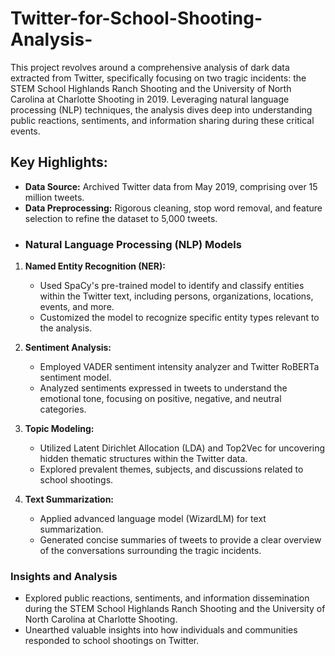 # Twitter-for-School-Shooting-Analysis-
This project revolves around a comprehensive analysis of dark data extracted from Twitter, specifically focusing on two tragic incidents: the STEM School Highlands Ranch Shooting and the University of North Carolina at Charlotte Shooting in 2019. Leveraging natural language processing (NLP) techniques, the analysis dives deep into understanding public reactions, sentiments, and information sharing during these critical events.

## Key Highlights:

- **Data Source:** Archived Twitter data from May 2019, comprising over 15 million tweets.
- **Data Preprocessing:** Rigorous cleaning, stop word removal, and feature selection to refine the dataset to 5,000 tweets.
- ### Natural Language Processing (NLP) Models

1. **Named Entity Recognition (NER):**
   - Used SpaCy's pre-trained model to identify and classify entities within the Twitter text, including persons, organizations, locations, events, and more.
   - Customized the model to recognize specific entity types relevant to the analysis.

2. **Sentiment Analysis:**
   - Employed VADER sentiment intensity analyzer and Twitter RoBERTa sentiment model.
   - Analyzed sentiments expressed in tweets to understand the emotional tone, focusing on positive, negative, and neutral categories.

3. **Topic Modeling:**
   - Utilized Latent Dirichlet Allocation (LDA) and Top2Vec for uncovering hidden thematic structures within the Twitter data.
   - Explored prevalent themes, subjects, and discussions related to school shootings.

4. **Text Summarization:**
   - Applied advanced language model (WizardLM) for text summarization.
   - Generated concise summaries of tweets to provide a clear overview of the conversations surrounding the tragic incidents.


### Insights and Analysis

- Explored public reactions, sentiments, and information dissemination during the STEM School Highlands Ranch Shooting and the University of North Carolina at Charlotte Shooting.
- Unearthed valuable insights into how individuals and communities responded to school shootings on Twitter.
